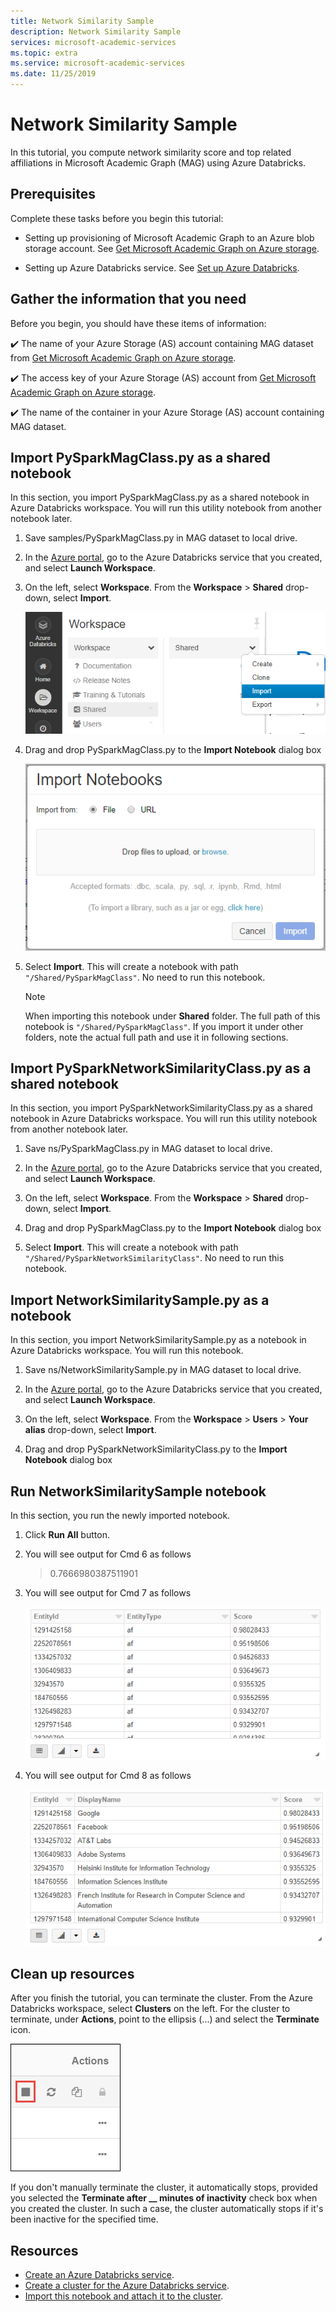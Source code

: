 ```yaml
---
title: Network Similarity Sample
description: Network Similarity Sample
services: microsoft-academic-services
ms.topic: extra
ms.service: microsoft-academic-services
ms.date: 11/25/2019
---
```

# Network Similarity Sample

In this tutorial, you compute network similarity score and top related affiliations in Microsoft Academic Graph (MAG) using Azure Databricks.

## Prerequisites

Complete these tasks before you begin this tutorial:

* Setting up provisioning of Microsoft Academic Graph to an Azure blob storage account. See [Get Microsoft Academic Graph on Azure storage](get-started-setup-provisioning.md).

* Setting up Azure Databricks service. See [Set up Azure Databricks](get-started-setup-databricks.md).

## Gather the information that you need

   Before you begin, you should have these items of information:

   :heavy_check_mark:  The name of your Azure Storage (AS) account containing MAG dataset from [Get Microsoft Academic Graph on Azure storage](get-started-setup-provisioning.md#note-azure-storage-account-name-and-primary-key).

   :heavy_check_mark:  The access key of your Azure Storage (AS) account from [Get Microsoft Academic Graph on Azure storage](get-started-setup-provisioning.md#note-azure-storage-account-name-and-primary-key).

   :heavy_check_mark:  The name of the container in your Azure Storage (AS) account containing MAG dataset.

## Import PySparkMagClass.py as a shared notebook

In this section, you import PySparkMagClass.py as a shared notebook in Azure Databricks workspace. You will run this utility notebook from another notebook later.

1. Save samples/PySparkMagClass.py in MAG dataset to local drive.

1. In the [Azure portal](https://portal.azure.com), go to the Azure Databricks service that you created, and select **Launch Workspace**.

1. On the left, select **Workspace**. From the **Workspace** > **Shared** drop-down, select **Import**.

    ![Import a notebook in Databricks](media/databricks/import-shared-notebook.png "import notebook in Databricks")
    
1. Drag and drop PySparkMagClass.py to the **Import Notebook** dialog box

    ![Provide details for a notebook in Databricks](media/databricks/import-notebook-dialog.png "Provide details for a notebook in Databricks")

1. Select **Import**. This will create a notebook with path `"/Shared/PySparkMagClass"`. No need to run this notebook.

   > [!NOTE]
   > When importing this notebook under **Shared** folder. The full path of this notebook is `"/Shared/PySparkMagClass"`. If you import it under other folders, note the actual full path and use it in following sections.

## Import PySparkNetworkSimilarityClass.py as a shared notebook

In this section, you import PySparkNetworkSimilarityClass.py as a shared notebook in Azure Databricks workspace. You will run this utility notebook from another notebook later.

1. Save ns/PySparkMagClass.py in MAG dataset to local drive.

1. In the [Azure portal](https://portal.azure.com), go to the Azure Databricks service that you created, and select **Launch Workspace**.

1. On the left, select **Workspace**. From the **Workspace** > **Shared** drop-down, select **Import**.

1. Drag and drop PySparkMagClass.py to the **Import Notebook** dialog box

1. Select **Import**. This will create a notebook with path `"/Shared/PySparkNetworkSimilarityClass"`. No need to run this notebook.

## Import NetworkSimilaritySample.py as a notebook

In this section, you import NetworkSimilaritySample.py as a notebook in Azure Databricks workspace. You will run this notebook.

1. Save ns/NetworkSimilaritySample.py in MAG dataset to local drive.

1. In the [Azure portal](https://portal.azure.com), go to the Azure Databricks service that you created, and select **Launch Workspace**.

1. On the left, select **Workspace**. From the **Workspace** > **Users** > **Your alias** drop-down, select **Import**.

1. Drag and drop PySparkNetworkSimilarityClass.py to the **Import Notebook** dialog box

## Run NetworkSimilaritySample notebook

In this section, you run the newly imported notebook.

1. Click **Run All** button.

1. You will see output for Cmd 6 as follows

    > 0.7666980387511901

1. You will see output for Cmd 7 as follows

    ![GetTopEntities output](media/network-similarity/get-top-entities.png "GetTopEntities output")

1. You will see output for Cmd 8 as follows

    ![Top entities detail](media/network-similarity/top-entities-detail.png "Top entities detail")

## Clean up resources

After you finish the tutorial, you can terminate the cluster. From the Azure Databricks workspace, select **Clusters** on the left. For the cluster to terminate, under **Actions**, point to the ellipsis (...) and select the **Terminate** icon.

![Stop a Databricks cluster](media/databricks/terminate-databricks-cluster.png "Stop a Databricks cluster")

If you don't manually terminate the cluster, it automatically stops, provided you selected the **Terminate after \_\_ minutes of inactivity** check box when you created the cluster. In such a case, the cluster automatically stops if it's been inactive for the specified time.

## Resources

* [Create an Azure Databricks service](https://azure.microsoft.com/services/databricks/).
* [Create a cluster for the Azure Databricks service](https://docs.azuredatabricks.net/user-guide/clusters/create.html).
* [Import this notebook and attach it to the cluster](https://docs.databricks.com/user-guide/notebooks/notebook-manage.html#import-a-notebook).
